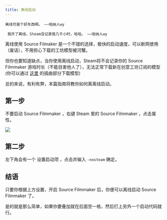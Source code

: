 ```yaml
---
title: 离线启动
---
```


``` 离线可是个好东西啊。 ——哈纳人wy ```

``` 我开了离线，Steam没记录我几千小时，哈哈。 ——哈纳人wy```

离线使用 Source Filmaker 是一个不错的选择，极快的启动速度，可以断网使用（废话），不用担心下载的工坊模型被河蟹。

但你也要知道缺点，当你使用离线启动，Steam将不会记录你的 Source Filmmaker 游戏时长（不能目害他人了），无法正常下载新在创意工坊订阅的模型(你可以通过 [这里](/guide/getting-start/getting-model.html#第一步) 的插曲部分下载模型)

总的来说，有利有弊，本篇指南将教你如何离离线启动。

## 第一步

不要启动 Source Filmmaker ，右键 Steam 里的 Source Filmmaker ，点击属性。

![](https://ae01.alicdn.com/kf/HTB1dHejTZbpK1RjSZFyq6x_qFXam.jpg)

## 第二步

左下角会有一个 设置启动项 ，点击并输入 ```-nosteam``` 确定。

## 结语

只要你根据上方设置，开启 Source Filmmaker 后，你便可以离线启动 Source Filmmaker 了。

是的就是那么简单，如果你要叠加就在后面空一格，然后打上另外一个启动代码就行。
